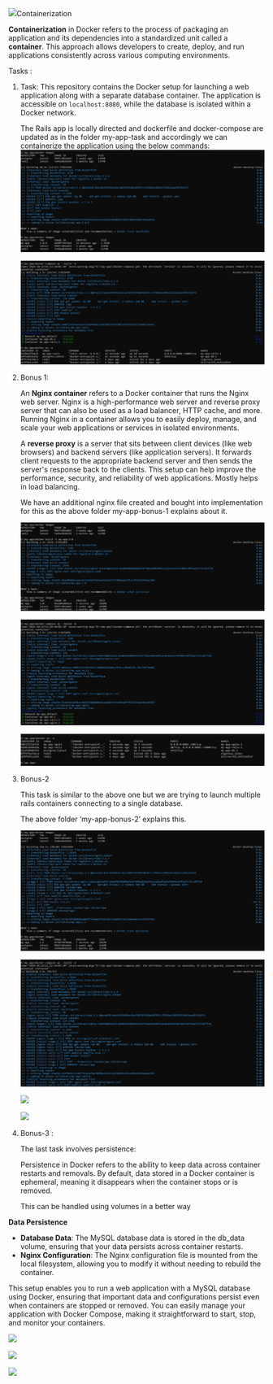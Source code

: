 ﻿![](Aspose.Words.7bdc1be7-b65b-44c6-90f1-ba100b872425.001.png)Containerization 

**Containerization** in Docker refers to the process of packaging an application and its dependencies into a standardized unit called a **container**. This approach allows developers to create, deploy, and run applications consistently across various computing environments.

Tasks :

1. Task:
   This repository contains the Docker setup for launching a web application along with a separate database container. The application is accessible on `localhost:8080`, while the database is isolated within a Docker network.

   The Rails app is locally directed and dockerfile and docker-compose are updated as in the folder my-app-task and accordingly we can containerize the application using the below commands:
   ![image alt](https://github.com/amoghagain/Containerization/blob/f3d362374975b4a65e598bf6ad5ed52a1db0872e/bonus0.PNG)



   ![image alt](https://github.com/amoghagain/Containerization/blob/d6274d03e43eb2181ab5f962423bd5db2a97ad72/bonus01.PNG)

2. Bonus 1:

   An **Nginx container** refers to a Docker container that runs the Nginx web server. Nginx is a high-performance web server and reverse proxy server that can also be used as a load balancer, HTTP cache, and more. Running Nginx in a container allows you to easily deploy, manage, and scale your web applications or services in isolated environments.

   A **reverse proxy** is a server that sits between client devices (like web browsers) and backend servers (like application servers). It forwards client requests to the appropriate backend server and then sends the server's response back to the clients. This setup can help improve the performance, security, and reliability of web applications. Mostly helps in load balancing.

   We have an additional nginx file created and bought into implementation for this as the above folder my-app-bonus-1 explains about it.


   ![image alt](https://github.com/amoghagain/Containerization/blob/e6cecfa98ec8b733468edb9b497f6b15024ce2cf/bonus1.PNG)


   ![image alt](https://github.com/amoghagain/Containerization/blob/a0eb4d706839a90fb16b3c7b03788f8026cd8683/bonus11.PNG)



   ![image alt](https://github.com/amoghagain/Containerization/blob/8e220c8780dab56f002d5811135c035bd84d2bde/bonus12.PNG)

3. Bonus-2 

   This task is similar to the above one but we are trying to launch multiple rails containers connecting to a single database.

   The above folder ‘my-app-bonus-2’ explains this.

   ![image alt](https://github.com/amoghagain/Containerization/blob/14b7d41e4709d387175adad8a61d8dd988df078a/bonus2.PNG)




   ![image alt](https://github.com/amoghagain/Containerization/blob/697869391553e3726b47e676a6090ac2617b8e33/bonus21.PNG)

   ![](Aspose.Words.7bdc1be7-b65b-44c6-90f1-ba100b872425.009.png)



   ![](Aspose.Words.7bdc1be7-b65b-44c6-90f1-ba100b872425.010.png)

4. Bonus-3 :

   The last task involves persistence:

   Persistence in Docker refers to the ability to keep data across container restarts and removals. By default, data stored in a Docker container is ephemeral, meaning it disappears when the container stops or is removed.

   This can be handled using volumes in a better way

**Data Persistence**

- **Database Data**: The MySQL database data is stored in the db\_data volume, ensuring that your data persists across container restarts.
- **Nginx Configuration**: The Nginx configuration file is mounted from the local filesystem, allowing you to modify it without needing to rebuild the container.

This setup enables you to run a web application with a MySQL database using Docker, ensuring that important data and configurations persist even when containers are stopped or removed. You can easily manage your application with Docker Compose, making it straightforward to start, stop, and monitor your containers.

![](Aspose.Words.7bdc1be7-b65b-44c6-90f1-ba100b872425.011.png)





![](Aspose.Words.7bdc1be7-b65b-44c6-90f1-ba100b872425.012.png)





![](Aspose.Words.7bdc1be7-b65b-44c6-90f1-ba100b872425.013.png)
